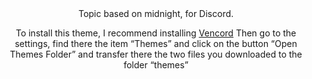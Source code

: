 <div align="center">
Topic based on midnight, for Discord.

To install this theme, I recommend installing [Vencord](https://vencord.dev/)
Then go to the settings, find there the item “Themes” and click on the button “Open Themes Folder” and transfer there the two files you downloaded to the folder “themes”
